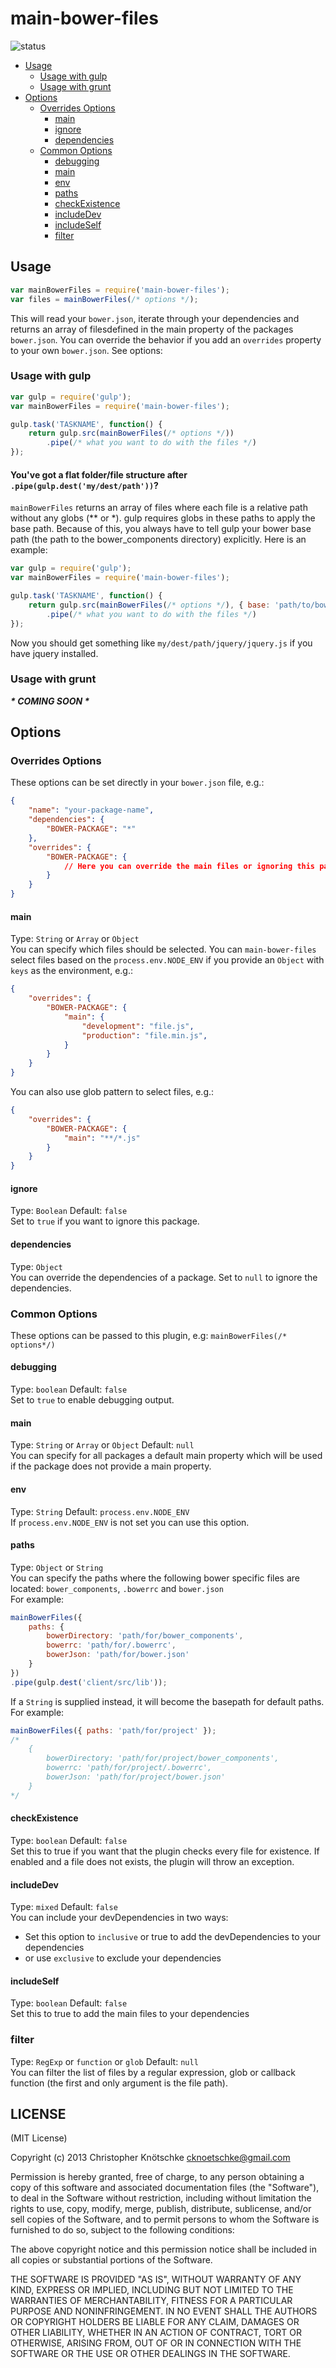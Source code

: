main-bower-files
================
![status](https://secure.travis-ci.org/ck86/main-bower-files.png?branch=master)

- [Usage](#usage)
    - [Usage with gulp](#usage-with-gulp)
    - [Usage with grunt](#usage-with-grunt)
- [Options](#options)
    - [Overrides Options](#overrides-options)
        - [main](#main)
        - [ignore](#ignore)
        - [dependencies](#dependencies)
    - [Common Options](#common-options)
        - [debugging](#debugging)
        - [main](#main-1)
        - [env](#env)
        - [paths](#paths)
        - [checkExistence](#checkexistence)
        - [includeDev](#includedev)
        - [includeSelf](#includeself)
        - [filter](#filter)

## Usage

```javascript
var mainBowerFiles = require('main-bower-files');
var files = mainBowerFiles(/* options */);
```

This will read your `bower.json`, iterate through your dependencies and returns an array of filesdefined in the main property of the packages `bower.json`.
You can override the behavior if you add an `overrides` property to your own `bower.json`. See options:

### Usage with gulp

```javascript
var gulp = require('gulp');
var mainBowerFiles = require('main-bower-files');

gulp.task('TASKNAME', function() {
    return gulp.src(mainBowerFiles(/* options */))
        .pipe(/* what you want to do with the files */)
});
```

#### You've got a flat folder/file structure after `.pipe(gulp.dest('my/dest/path'))`?

`mainBowerFiles` returns an array of files where each file is a relative path without any globs (** or *). gulp requires globs in these paths to apply the base path. Because of this, you always have to tell gulp your bower base path (the path to the bower_components directory) explicitly.
Here is an example:

```javascript
var gulp = require('gulp');
var mainBowerFiles = require('main-bower-files');

gulp.task('TASKNAME', function() {
    return gulp.src(mainBowerFiles(/* options */), { base: 'path/to/bower_components' })
        .pipe(/* what you want to do with the files */)
});
```

Now you should get something like `my/dest/path/jquery/jquery.js` if you have jquery installed.

### Usage with grunt

**_\* COMING SOON \*_**


## Options

### Overrides Options

These options can be set directly in your `bower.json` file, e.g.:

```json
{
    "name": "your-package-name",
    "dependencies": {
        "BOWER-PACKAGE": "*"
    },
    "overrides": {
        "BOWER-PACKAGE": {
            // Here you can override the main files or ignoring this package, for more info see options
        }
    }
}
```

#### main

Type: `String` or `Array` or `Object`  
You can specify which files should be selected. You can `main-bower-files` select files based on the `process.env.NODE_ENV` if you provide an `Object` with `keys` as the environment, e.g.:

```json
{
    "overrides": {
        "BOWER-PACKAGE": {
            "main": {
                "development": "file.js",
                "production": "file.min.js",
            }
        }
    }
}
```

You can also use glob pattern to select files, e.g.:

```json
{
    "overrides": {
        "BOWER-PACKAGE": {
            "main": "**/*.js"
        }
    }
}
```

#### ignore

Type: `Boolean` Default: `false`  
Set to `true` if you want to ignore this package.

#### dependencies

Type: `Object`  
You can override the dependencies of a package. Set to `null` to ignore the dependencies.

### Common Options

These options can be passed to this plugin, e.g: `mainBowerFiles(/* options*/)`

#### debugging

Type: `boolean` Default: `false`  
Set to `true` to enable debugging output.

#### main

Type: `String` or `Array` or `Object` Default: `null`  
You can specify for all packages a default main property which will be used if the package does not provide a main property.

#### env

Type: `String` Default: `process.env.NODE_ENV`  
If `process.env.NODE_ENV` is not set you can use this option.

#### paths

Type: `Object` or `String`  
You can specify the paths where the following bower specific files are located:
`bower_components`, `.bowerrc` and `bower.json`  
For example:

```javascript
mainBowerFiles({
    paths: {
        bowerDirectory: 'path/for/bower_components',
        bowerrc: 'path/for/.bowerrc',
        bowerJson: 'path/for/bower.json'
    }
})
.pipe(gulp.dest('client/src/lib'));
```

If a `String` is supplied instead, it will become the basepath for default paths.  
For example:

```javascript
mainBowerFiles({ paths: 'path/for/project' });
/*
    {
        bowerDirectory: 'path/for/project/bower_components',
        bowerrc: 'path/for/project/.bowerrc',
        bowerJson: 'path/for/project/bower.json'
    }
*/
```

#### checkExistence

Type: `boolean` Default: `false`  
Set this to true if you want that the plugin checks every file for existence.
If enabled and a file does not exists, the plugin will throw an exception.

#### includeDev

Type: `mixed` Default: `false`  
You can include your devDependencies in two ways:
* Set this option to `inclusive` or true to add the devDependencies to your dependencies
* or use `exclusive` to exclude your dependencies

#### includeSelf

Type: `boolean` Default: `false`  
Set this to true to add the main files to your dependencies

### filter
Type: `RegExp` or `function` or `glob` Default: `null`  
You can filter the list of files by a regular expression, glob or callback function (the first and only argument is the file path).

## LICENSE

(MIT License)

Copyright (c) 2013 Christopher Knötschke <cknoetschke@gmail.com>

Permission is hereby granted, free of charge, to any person obtaining
a copy of this software and associated documentation files (the
"Software"), to deal in the Software without restriction, including
without limitation the rights to use, copy, modify, merge, publish,
distribute, sublicense, and/or sell copies of the Software, and to
permit persons to whom the Software is furnished to do so, subject to
the following conditions:

The above copyright notice and this permission notice shall be
included in all copies or substantial portions of the Software.

THE SOFTWARE IS PROVIDED "AS IS", WITHOUT WARRANTY OF ANY KIND,
EXPRESS OR IMPLIED, INCLUDING BUT NOT LIMITED TO THE WARRANTIES OF
MERCHANTABILITY, FITNESS FOR A PARTICULAR PURPOSE AND
NONINFRINGEMENT. IN NO EVENT SHALL THE AUTHORS OR COPYRIGHT HOLDERS BE
LIABLE FOR ANY CLAIM, DAMAGES OR OTHER LIABILITY, WHETHER IN AN ACTION
OF CONTRACT, TORT OR OTHERWISE, ARISING FROM, OUT OF OR IN CONNECTION
WITH THE SOFTWARE OR THE USE OR OTHER DEALINGS IN THE SOFTWARE.

